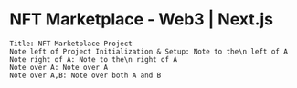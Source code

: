 # NFT Marketplace - Web3 | Next.js


```sequence
Title: NFT Marketplace Project
Note left of Project Initialization & Setup: Note to the\n left of A
Note right of A: Note to the\n right of A
Note over A: Note over A
Note over A,B: Note over both A and B
```
